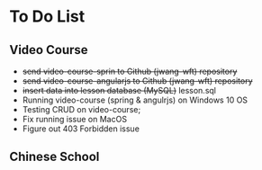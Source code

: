 # To Do List

## Video Course
* ~~send video-course-sprin to Github (jwang-wft) repository~~
* ~~send video-course-angularjs to Github (jwang-wft) repository~~ 
* ~~insert data into lesson database (MySQL)~~ lesson.sql
* Running video-course (spring & angulrjs) on Windows 10 OS
* Testing CRUD on video-course;
* Fix running issue on MacOS
* Figure out 403 Forbidden issue
## Chinese School
